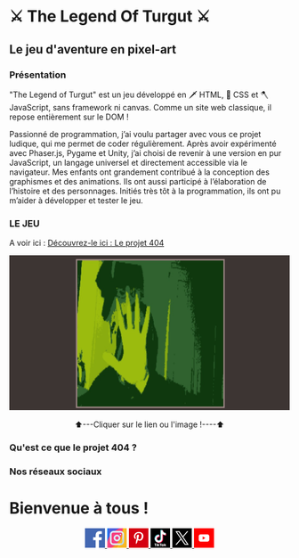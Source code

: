 # ⚔️ The Legend Of Turgut ⚔️

## Le jeu d'aventure en pixel-art

### Présentation

"The Legend of Turgut" est un jeu développé en 🗡️ HTML, 🏹 CSS et 🪓 JavaScript, sans framework ni canvas. Comme un site web classique, il repose entièrement sur le DOM !

Passionné de programmation, j’ai voulu partager avec vous ce projet ludique, qui me permet de coder régulièrement. Après avoir expérimenté avec Phaser.js, Pygame et Unity, j’ai choisi de revenir à une version en pur JavaScript, un langage universel et directement accessible via le navigateur. Mes enfants ont grandement contribué à la conception des graphismes et des animations. Ils ont aussi participé à l’élaboration de l’histoire et des personnages. Initiés très tôt à la programmation, ils ont pu m’aider à développer et tester le jeu.

### LE JEU

<p align="center">

A voir ici : [Découvrez-le ici : Le projet 404](https://la404family.github.io/404/)

[![Image](./imagesOfReadme/imageTitre.jpg)](https://la404family.github.io/404/)

</p>
<p align="center">
    ⬆️---Cliquer sur le lien ou l'image !----⬆️
</p>

### Qu'est ce que le projet 404 ?

### Nos réseaux sociaux

# Bienvenue à tous !

<p align="center">

<a href="[https://www.facebook.com/la404family/](https://www.facebook.com/la404family/)" target="_blank">
<img 
class="IMGlink"
src="./icones RS/facebook.png"
width= 7%/>
</a>

<a href="[https://www.instagram.com/la404family/](https://www.instagram.com/la404family/)" target="_blank">
<img 
class="IMGlink"
src="./icones RS/instagram.png"
width= 7%/>
</a>

<a href="[https://www.pinterest.fr/la404family](https://www.pinterest.fr/la404family)" target="_blank">
<img 
class="IMGlink"
src="./icones RS/pinterest.png"
width= 7%/>
</a>

<a href="[https://www.tiktok.com/@la404family](https://www.tiktok.com/@la404family)" target="_blank">
<img 
class="IMGlink"
src="./icones RS/tiktok.png"
width= 7%/>
</a>

<a href="[https://twitter.com/la404family](https://twitter.com/la404family)" target="_blank">
<img 
class="IMGlink"
src="./icones RS/twitter.png"
width= 7%/>
</a>

<a href="[https://www.youtube.com/channel/UCbR7KQ-UTx8dznOkuC5TVfQ](https://www.youtube.com/channel/UCbR7KQ-UTx8dznOkuC5TVfQ)" target="_blank">
<img 
class="IMGlink"
src="./icones RS/youtube.png"
width= 7%/>
</a>

</p>

